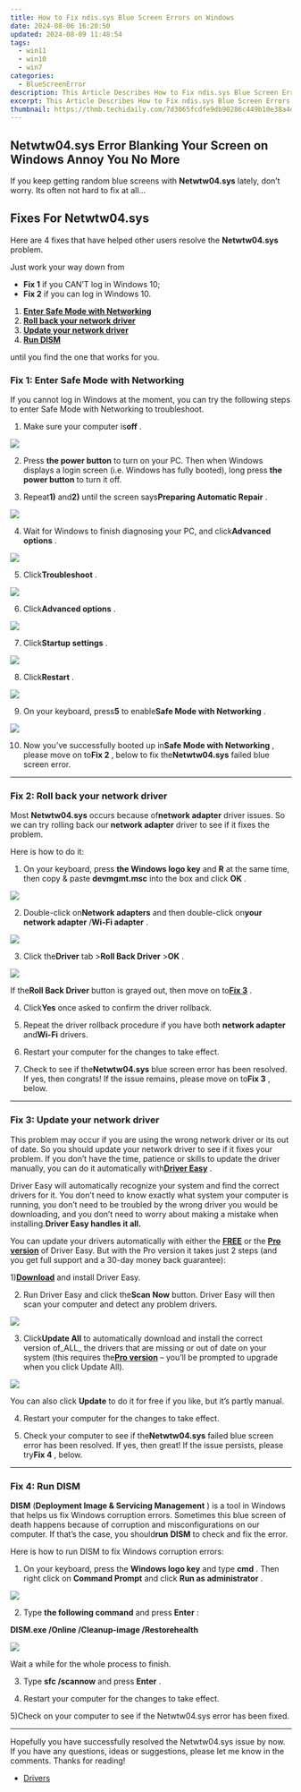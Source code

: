```yaml
---
title: How to Fix ndis.sys Blue Screen Errors on Windows
date: 2024-08-06 16:20:50
updated: 2024-08-09 11:48:54
tags:
  - win11
  - win10
  - win7
categories:
  - BlueScreenError
description: This Article Describes How to Fix ndis.sys Blue Screen Errors on Windows
excerpt: This Article Describes How to Fix ndis.sys Blue Screen Errors on Windows
thumbnail: https://thmb.techidaily.com/7d3065fcdfe9db90286c449b10e38a4d31d450abe5e96470a22889b0c2259f96.jpg
---
```


## Netwtw04.sys Error Blanking Your Screen on Windows Annoy You No More

If you keep getting random blue screens with **Netwtw04.sys** lately, don’t worry. Its often not hard to fix at all…

## Fixes For Netwtw04.sys

 Here are 4 fixes that have helped other users resolve the **Netwtw04.sys** problem.

Just work your way down from

* **Fix 1** if you CAN’T log in Windows 10;
* **Fix 2** if you can log in Windows 10.

1. **[Enter Safe Mode with Networking](https://tools.techidaily.com/drivereasy/download/) [](https://tools.techidaily.com/drivereasy/download/)**
2. **[](https://tools.techidaily.com/drivereasy/download/) [Roll back your network driver](https://tools.techidaily.com/drivereasy/download/)**
3. **[](https://tools.techidaily.com/drivereasy/download/) [Update your network driver](https://tools.techidaily.com/drivereasy/download/)**
4. **[](https://tools.techidaily.com/drivereasy/download/) [Run DISM](https://tools.techidaily.com/drivereasy/download/)**

until you find the one that works for you.

### **Fix 1: Enter Safe Mode with Networking**

 If you cannot log in Windows at the moment, you can try the following steps to enter Safe Mode with Networking to troubleshoot.

 1) Make sure your computer is**off** .

![](https://www.supereasy.com/wp-content/uploads/2018/12/img_5c14d3952414d-300x224.png)

 2) Press **the power button** to turn on your PC. Then when Windows displays a login screen (i.e. Windows has fully booted), long press **the power button** to turn it off.  

 3) Repeat**1)** and**2)** until the screen says**Preparing Automatic Repair** .

![](https://images.drivereasy.com/wp-content/uploads/2018/07/img_5b59a734614a9.jpg)

 4) Wait for Windows to finish diagnosing your PC, and click**Advanced options** .

![](https://images.drivereasy.com/wp-content/uploads/2018/01/img_5a69891372c5b.png)

 5) Click**Troubleshoot** .

![](https://images.drivereasy.com/wp-content/uploads/2018/01/img_5a6989a2d24d0.png)

 6) Click**Advanced options** .

![](https://images.drivereasy.com/wp-content/uploads/2018/07/img_5b59a941838bb.jpg)

 7) Click**Startup settings** .

![](https://images.drivereasy.com/wp-content/uploads/2018/07/img_5b5aba3c4fbd1.jpg)

 8) Click**Restart** .

![](https://images.drivereasy.com/wp-content/uploads/2018/07/img_5b5ac0838107e.jpg)

 9) On your keyboard, press**5**  to enable**Safe Mode with Networking** .

![](https://images.drivereasy.com/wp-content/uploads/2018/07/img_5b59ade459478.jpg)

 10) Now you’ve successfully booted up in**Safe Mode with Networking** , please move on to**Fix 2** , below to fix the**Netwtw04.sys** failed blue screen error.

---

### Fix 2: Roll back your network driver

 Most **Netwtw04.sys** occurs because of**network adapter** driver issues. So we can try rolling back our **network adapter** driver to see if it fixes the problem.

Here is how to do it:

 1) On your keyboard, press **the Windows logo key**  and **R**  at the same time, then copy & paste **devmgmt.msc** into the box and click **OK** .

![](https://images.drivereasy.com/wp-content/uploads/2018/05/img_5afb9c1b96ba9.png)

 2) Double-click on**Network adapters** and then double-click on**your network adapter** /**Wi-Fi adapter** .

![](https://images.drivereasy.com/wp-content/uploads/2018/07/img_5b59b231e2ea5.jpg)

 3) Click the**Driver** tab >**Roll Back Driver** \>**OK** .

![](https://images.drivereasy.com/wp-content/uploads/2018/07/img_5b59b2e77df85.jpg)

 If the**Roll Back Driver** button is grayed out, then move on to[**Fix 3**](https://tools.techidaily.com/drivereasy/download/) .

 4) Click**Yes** once asked to confirm the driver rollback.

 5) Repeat the driver rollback procedure if you have both **network adapter** and**Wi-Fi** drivers.

 6) Restart your computer for the changes to take effect.

 7) Check to see if the**Netwtw04.sys** blue screen error has been resolved. If yes, then congrats! If the issue remains, please move on to**Fix 3** , below.

---

### Fix 3: Update your network driver

 This problem may occur if you are using the wrong network driver or its out of date. So you should update your network driver to see if it fixes your problem. If you don’t have the time, patience or skills to update the driver manually, you can do it automatically with[**Driver Easy**](https://tools.techidaily.com/drivereasy/download/) .

 Driver Easy will automatically recognize your system and find the correct drivers for it. You don’t need to know exactly what system your computer is running, you don’t need to be troubled by the wrong driver you would be downloading, and you don’t need to worry about making a mistake when installing.**Driver Easy handles it all.**

 You can update your drivers automatically with either the **[FREE](https://tools.techidaily.com/drivereasy/download/)**  or the **[Pro version](https://tools.techidaily.com/drivereasy/download/)**  of Driver Easy. But with the Pro version it takes just 2 steps (and you get full support and a 30-day money back guarantee):

 1)[**Download**](https://tools.techidaily.com/drivereasy/download/) and install Driver Easy.

 2) Run Driver Easy and click the**Scan Now** button. Driver Easy will then scan your computer and detect any problem drivers.

![](https://images.drivereasy.com/wp-content/uploads/2018/07/img_5b46ffcde1143.jpg)

3) Click**Update All** to automatically download and install the correct version of_ALL_ the drivers that are missing or out of date on your system (this requires the[**Pro version**](https://tools.techidaily.com/drivereasy/download/) – you’ll be prompted to upgrade when you click Update All).

![](https://images.drivereasy.com/wp-content/uploads/2018/07/img_5b5843314b197.jpg)

 You can also click **Update** to do it for free if you like, but it’s partly manual.

4) Restart your computer for the changes to take effect.

5) Check your computer to see if the**Netwtw04.sys** failed blue screen error has been resolved. If yes, then great! If the issue persists, please try**Fix 4** , below.

---

### Fix 4: Run DISM

**DISM**  (**Deployment Image & Servicing Management** ) is a tool in Windows that helps us fix Windows corruption errors.  Sometimes this blue screen of death happens because of corruption and misconfigurations on our computer. If that’s the case, you should**run**   **DISM** to check and fix the error.

Here is how to run DISM to fix Windows corruption errors:

1) On your keyboard, press the **Windows logo key**  and type **cmd** . Then right click on **Command Prompt**   and click **Run as administrator** .

![](https://images.drivereasy.com/wp-content/uploads/2018/06/img_5b28ad73ad4a9.png)

 2) Type **the following command**   and press **Enter** :

**DISM.exe /Online /Cleanup-image /Restorehealth**

![](https://images.drivereasy.com/wp-content/uploads/2018/06/img_5b30abe4b92d4.jpg)

Wait a while for the whole process to finish.

 3) Type **sfc /scannow**  and press **Enter** .

 4) Restart your computer for the changes to take effect.

 5)Check on your computer to see if the Netwtw04.sys error has been fixed.

---

 Hopefully you have successfully resolved the Netwtw04.sys issue by now. If you have any questions, ideas or suggestions, please let me know in the comments. Thanks for reading!

* [Drivers](https://tools.techidaily.com/drivereasy/download/)

<ins class="adsbygoogle"
     style="display:block"
     data-ad-format="autorelaxed"
     data-ad-client="ca-pub-7571918770474297"
     data-ad-slot="1223367746"></ins>



<ins class="adsbygoogle"
     style="display:block"
     data-ad-client="ca-pub-7571918770474297"
     data-ad-slot="8358498916"
     data-ad-format="auto"
     data-full-width-responsive="true"></ins>
